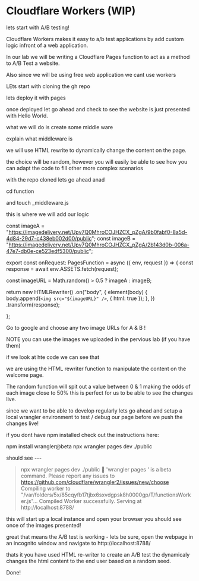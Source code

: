 # Cloudflare Workers (WIP)

lets start with A/B testing!

Cloudflare Workers makes it easy to a/b test applications by add custom logic infront of a web application.

In our lab we will be writing a Cloudflare Pages function to act as a method to A/B Test a website.

Also since we will be using free web application we cant use workers


LEts start with cloning the gh repo

lets deploy it with pages 

once deployed let go ahead and check to see the website is just presented with Hello World.

what we will do is create some middle ware 

explain what middleware is 

we will use HTML rewrite to dynamically change the content on the page.

the choice will be random, however you will easily be able to see how you can adapt the code to fill other more complex scenarios


with the repo cloned lets go ahead anad 

cd function

and touch _middleware.js

this is where we will add our logic 

const imageA =
  "https://imagedelivery.net/Upv7Q0MhroCOJHZCX_pZgA/9b0fabf0-8a5d-4d84-29d7-c438eb002d00/public";
const imageB =
  "https://imagedelivery.net/Upv7Q0MhroCOJHZCX_pZgA/2b143d0b-006a-47e7-db0e-ce523edf5300/public";

export const onRequest: PagesFunction = async ({ env, request }) => {
  const response = await env.ASSETS.fetch(request);

  const imageURL = Math.random() > 0.5 ? imageA : imageB;

  return new HTMLRewriter()
    .on("body", {
      element(body) {
        body.append(`<img src="${imageURL}" />`, { html: true });
      },
    })
    .transform(response);
    
};

Go to google and choose any two image URLs for A & B ! 

NOTE you can use the images we uploaded in the pervious lab (if you have them)


if we look at hte code we can see that 

we are using the HTML rewriter function to manipulate the content on the welcome page. 

The random function will spit out a value between 0 & 1 making the odds of each image close to 50% this is perfect for us to be able to see the changes live.


since we want to be able to develop regularly lets go ahead and setup a local wrangler environment to test / debug our page before we push the changes live! 

if you dont have npm installed check out the instructions here: <link to npm>


npm install wrangler@beta
npx wrangler pages dev ./public


should see --- 
> npx wrangler pages dev ./public
🚧 'wrangler pages <command>' is a beta command. Please report any issues to https://github.com/cloudflare/wrangler2/issues/new/choose
Compiling worker to "/var/folders/5x/85cqyfb17tjbx6sxvdgpsk8h0000gp/T/functionsWorker.js"...
Compiled Worker successfully.
Serving at http://localhost:8788/

this will start up a local instance and open your browser you should see once of the images presented! 

great that means the A/B test is working - lets be sure,
open the webpage in an incognito window and navigate to http://localhost:8788/ 

thats it you have used HTML re-writer to create an A/B test the dynamicaly changes the html content to the end user based on a random seed.

Done! 



